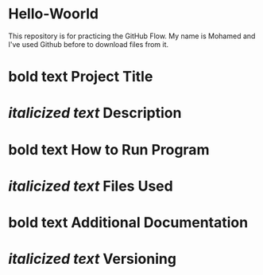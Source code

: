 # Hello-Woorld
This repository is for practicing the GitHub Flow.
My name is Mohamed and I've used Github before to download files from it.


# **bold text** Project Title 
# *italicized text* Description
# **bold text** How to Run Program
# *italicized text* Files Used
# **bold text** Additional Documentation
# *italicized text* Versioning
